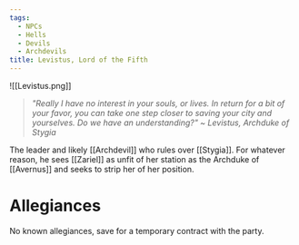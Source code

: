 ```yaml
---
tags:
  - NPCs
  - Hells
  - Devils
  - Archdevils
title: Levistus, Lord of the Fifth
---
```

![[Levistus.png]]
> *"Really I have no interest in your souls, or lives. In return for a bit of your favor, you can take one step closer to saving your city and yourselves. Do we have an understanding?"*
> *~ Levistus, Archduke of Stygia*

The leader and likely [[Archdevil]] who rules over [[Stygia]]. For whatever reason, he sees [[Zariel]] as unfit of her station as the Archduke of [[Avernus]] and seeks to strip her of her position.
# Allegiances
No known allegiances, save for a temporary contract with the party.